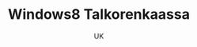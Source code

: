 ---
title: "Windows8 Talkorenkaassa"

tags:
  - kayttojarjestelmat


author: UK

link: http://hs.fi
---